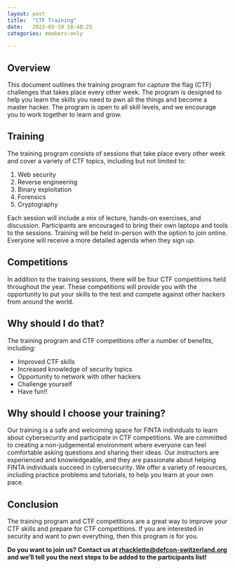 ```yaml
---
layout: post
title:  "CTF Training"
date:   2023-05-19 18:40:25
categories: members-only

---
```


## Overview

This document outlines the training program for capture the flag (CTF) challenges that takes place every other week. The program is designed to help you learn the skills you need to pwn all the things and become a master hacker. The program is open to all skill levels, and we encourage you to work together to learn and grow.


## Training

The training program consists of sessions that take place every other week and cover a variety of CTF topics, including but not limited to:

1. Web security
2. Reverse engineering
3. Binary exploitation
4. Forensics
5. Cryptography

Each session will include a mix of lecture, hands-on exercises, and discussion. Participants are encouraged to bring their own laptops and tools to the sessions. Training will be held in-person with the option to join online. Everyone will receive a more detailed agenda when they sign up. 


## Competitions

In addition to the training sessions, there will be four CTF competitions held throughout the year. These competitions will provide you with the opportunity to put your skills to the test and compete against other hackers from around the world.


## Why should I do that?

The training program and CTF competitions offer a number of benefits, including:

* Improved CTF skills
* Increased knowledge of security topics
* Opportunity to network with other hackers
* Challenge yourself
* Have fun!!


## Why should I choose your training?

Our training is a safe and welcoming space for FINTA individuals to learn about cybersecurity and participate in CTF competitions. We are committed to creating a non-judgemental environment where everyone can feel comfortable asking questions and sharing their ideas. Our instructors are experienced and knowledgeable, and they are passionate about helping FINTA individuals succeed in cybersecurity. We offer a variety of resources, including practice problems and tutorials, to help you learn at your own pace. 


## Conclusion

The training program and CTF competitions are a great way to improve your CTF skills and prepare for CTF competitions. If you are interested in security and want to pwn everything, then this program is for you.

**Do you want to join us? Contact us at [rhacklette@defcon-switzerland.org](mailto:rhacklette@defcon-switzerland.org) and we’ll tell you the next steps to be added to the participants list!**
